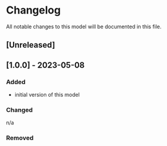 # Changelog
All notable changes to this model will be documented in this file.

## [Unreleased]

## [1.0.0] - 2023-05-08
### Added
- initial version of this model

### Changed
n/a

### Removed

